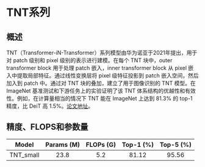 # TNT系列

## 概述

TNT（Transformer-iN-Transformer）系列模型由华为诺亚于2021年提出，用于对 patch 级别和 pixel 级别的表示进行建模。在每个 TNT 块中，outer transformer block 用于处理 patch 嵌入，inner transformer block 从 pixel 嵌入中提取局部特征。通过线性变换层将 pixel 级特征投影到 patch 嵌入空间，然后加入到 patch 中。通过对 TNT 块的叠加，建立了用于图像识别的 TNT 模型。在ImageNet 基准测试和下游任务上的实验证明了该 TNT 体系结构的优越性和有效性。例如，在计算量相当的情况下 TNT 能在 ImageNet 上达到 81.3% 的 top-1 精度，比 DeiT 高 1.5%。[论文地址](https://arxiv.org/abs/2103.00112)。


## 精度、FLOPS和参数量

|         Model        | Params (M) | FLOPs (G) | Top-1 (%) | Top-5 (%) |
|:---------------------:|:----------:|:---------:|:---------:|:---------:|
|        TNT_small        | 23.8       | 5.2       | 81.12     |   95.56   |